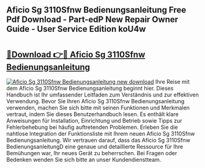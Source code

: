 ## Aficio Sg 3110Sfnw Bedienungsanleitung Free Pdf Download - Part-edP New Repair Owner Guide - User Service Edition koU4w

# <h2><a href="http://df454e.blite.top/?on=Aficio+Sg+3110Sfnw+Bedienungsanleitung">🔗Download 👉🔴 Aficio Sg 3110Sfnw Bedienungsanleitung</a></h2>

[![Aficio Sg 3110Sfnw Bedienungsanleitung new download](https://i.imgur.com/lujVjoI.png)](http://df454e.blite.top/?on=Aficio+Sg+3110Sfnw+Bedienungsanleitung)
Ihre Reise mit dem Aficio Sg 3110Sfnw Bedienungsanleitung beginnt hier. Dieses Handbuch ist Ihr umfassender Leitfaden zum Verständnis und zur effektiven Verwendung. Bevor Sie Ihren Aficio Sg 3110Sfnw Bedienungsanleitung verwenden, machen Sie sich bitte mit seinen Funktionen und Merkmalen vertraut, indem Sie dieses Benutzerhandbuch lesen. Es enthält klare Anweisungen für Installation, Einrichtung und Betrieb sowie Tipps zur Fehlerbehebung bei häufig auftretenden Problemen. Erleben Sie die nahtlose Integration der Funktionsliste mit Ihrem neuen Aficio Sg 3110Sfnw Bedienungsanleitung. Wir vertrauen darauf, dass das Aficio Sg 3110Sfnw BedienungsanleitungD eine genaue und detaillierte Ressource für Ihre Bemühungen war, Ihr neues Gerät zu beherrschen. Bei Fragen oder Bedenken wenden Sie sich bitte an unser Kundendienstteam.
